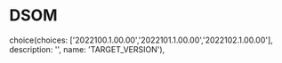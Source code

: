 # DSOM

choice(choices: ['2022100.1.00.00','2022101.1.00.00','2022102.1.00.00'], description: '', name: 'TARGET_VERSION'),

